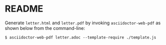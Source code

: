 # README

Generate `letter.html` and `letter.pdf` by invoking `asciidoctor-web-pdf` as shown below from the command-line:

```console
$ asciidoctor-web-pdf letter.adoc --template-require ./template.js
```
